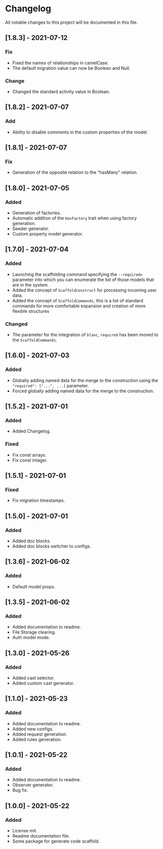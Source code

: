 # ChangelogAll notable changes to this project will be documented in this file.## [1.8.3] - 2021-07-12### Fix- Fixed the names of relationships in camelCase.- The default migration value can now be Boolean and Null.### Change- Changed the standard activity value in Boolean.## [1.8.2] - 2021-07-07### Add- Ability to disable comments in the custom properties of the model.## [1.8.1] - 2021-07-07### Fix- Generation of the opposite relation to the "hasMany" relation.## [1.8.0] - 2021-07-05### Added- Generation of factories.- Automatic addition of the `HasFactory` trait when using factory generation.- Seeder generator.- Custom property model generator.## [1.7.0] - 2021-07-04### Added- Launching the scaffolding command specifying the   `--required=` parameter into which you can enumerate   the list of those models that are in the system.- Added the concept of `ScaffoldConstruct` for processing   incoming user data.- Added the concept of `ScaffoldCommands`, this is a list   of standard commands for more comfortable expansion and   creation of more flexible structures### Changed- The parameter for the integration of `blanc`, `required` has been moved   to the `ScaffoldCommands`.## [1.6.0] - 2021-07-03### Added- Globally adding named data for the merge to the   construction using the `"required": ["...", ...]` parameter.- Forced globally adding named data for the merge to the   construction.## [1.5.2] - 2021-07-01### Added- Added Changelog.### Fixed- Fix const arrays.- Fix const intager.## [1.5.1] - 2021-07-01### Fixed- Fix migration timestamps.## [1.5.0] - 2021-07-01### Added- Added doc blocks.- Added doc blocks switcher to configs.## [1.3.6] - 2021-06-02### Added- Default model props.## [1.3.5] - 2021-06-02### Added- Added documentation to readme.- File Storage clearing.- Auth model mode.## [1.3.0] - 2021-05-26### Added- Added cast selector.- Added custom cast generator.## [1.1.0] - 2021-05-23### Added- Added documentation to readme.- Added new configs.- Added request generation.- Added rules generation.## [1.0.1] - 2021-05-22### Added- Added documentation to readme.- Observer generator.- Bug fix.## [1.0.0] - 2021-05-22### Added- License mit.- Readme documentation file.- Some package for generate code scaffold.